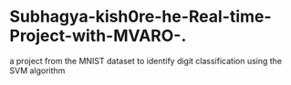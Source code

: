 # Subhagya-kish0re-he-Real-time-Project-with-MVARO-.
a project from the MNIST dataset to identify digit classification using the SVM algorithm
